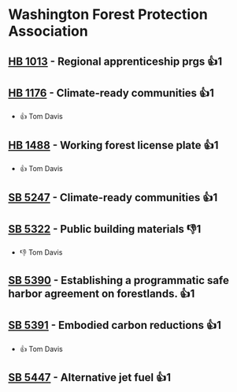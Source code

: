 # Washington Forest Protection Association

## [HB 1013](/bill/2023-24/hb/1013/) - Regional apprenticeship prgs 👍1  

## [HB 1176](/bill/2023-24/hb/1176/) - Climate-ready communities 👍1  
* 👍 Tom Davis

## [HB 1488](/bill/2023-24/hb/1488/) - Working forest license plate 👍1  
* 👍 Tom Davis

## [SB 5247](/bill/2023-24/sb/5247/) - Climate-ready communities 👍1  

## [SB 5322](/bill/2023-24/sb/5322/) - Public building materials  👎1 
* 👎 Tom Davis

## [SB 5390](/bill/2023-24/sb/5390/) - Establishing a programmatic safe harbor agreement on forestlands. 👍1  

## [SB 5391](/bill/2023-24/sb/5391/) - Embodied carbon reductions 👍1  
* 👍 Tom Davis

## [SB 5447](/bill/2023-24/sb/5447/) - Alternative jet fuel 👍1  